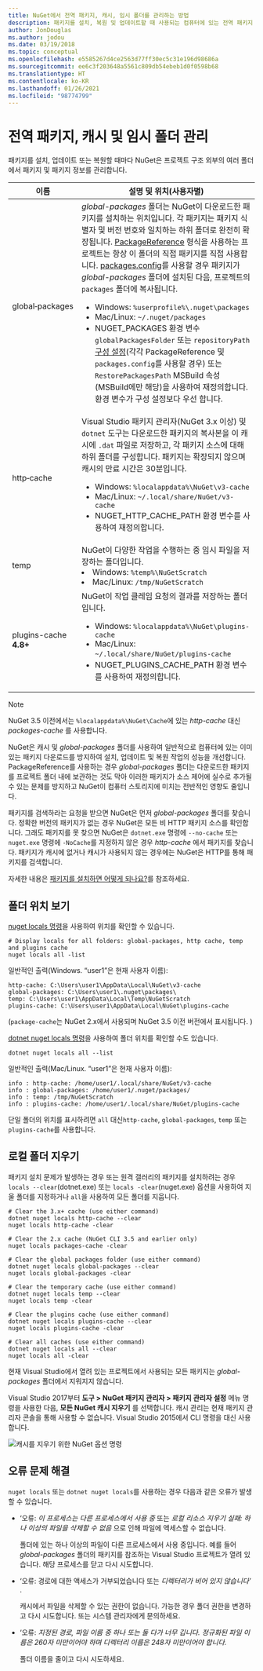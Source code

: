 ```yaml
---
title: NuGet에서 전역 패키지, 캐시, 임시 폴더를 관리하는 방법
description: 패키지를 설치, 복원 및 업데이트할 때 사용되는 컴퓨터에 있는 전역 패키지 설치 폴더, 패키지 캐시 및 임시 폴더를 관리하는 방법입니다.
author: JonDouglas
ms.author: jodou
ms.date: 03/19/2018
ms.topic: conceptual
ms.openlocfilehash: e5585267d4ce2563d77ff30ec5c31e196d98686a
ms.sourcegitcommit: ee6c3f203648a5561c809db54ebeb1d0f0598b68
ms.translationtype: HT
ms.contentlocale: ko-KR
ms.lasthandoff: 01/26/2021
ms.locfileid: "98774799"
---
```

# <a name="managing-the-global-packages-cache-and-temp-folders"></a>전역 패키지, 캐시 및 임시 폴더 관리

패키지를 설치, 업데이트 또는 복원할 때마다 NuGet은 프로젝트 구조 외부의 여러 폴더에서 패키지 및 패키지 정보를 관리합니다.

| 이름 | 설명 및 위치(사용자별)|
| --- | --- |
| global&#8209;packages | *global-packages* 폴더는 NuGet이 다운로드한 패키지를 설치하는 위치입니다. 각 패키지는 패키지 식별자 및 버전 번호와 일치하는 하위 폴더로 완전히 확장됩니다. [PackageReference](package-references-in-project-files.md) 형식을 사용하는 프로젝트는 항상 이 폴더의 직접 패키지를 직접 사용합니다. [packages.config](../reference/packages-config.md)를 사용할 경우 패키지가 *global-packages* 폴더에 설치된 다음, 프로젝트의 `packages` 폴더에 복사됩니다.<br/><ul><li>Windows: `%userprofile%\.nuget\packages`</li><li>Mac/Linux: `~/.nuget/packages`</li><li>NUGET_PACKAGES 환경 변수 `globalPackagesFolder` 또는 `repositoryPath`[구성 설정](../reference/nuget-config-file.md#config-section)(각각 PackageReference 및 `packages.config`를 사용할 경우) 또는 `RestorePackagesPath` MSBuild 속성(MSBuild에만 해당)을 사용하여 재정의합니다. 환경 변수가 구성 설정보다 우선 합니다.</li></ul> |
| http&#8209;cache | Visual Studio 패키지 관리자(NuGet 3.x 이상) 및 `dotnet` 도구는 다운로드한 패키지의 복사본을 이 캐시에 `.dat` 파일로 저장하고, 각 패키지 소스에 대해 하위 폴더를 구성합니다. 패키지는 확장되지 않으며 캐시의 만료 시간은 30분입니다.<br/><ul><li>Windows: `%localappdata%\NuGet\v3-cache`</li><li>Mac/Linux: `~/.local/share/NuGet/v3-cache`</li><li>NUGET_HTTP_CACHE_PATH 환경 변수를 사용하여 재정의합니다.</li></ul> |
| temp | NuGet이 다양한 작업을 수행하는 중 임시 파일을 저장하는 폴더입니다.<br/><li>Windows: `%temp%\NuGetScratch`</li><li>Mac/Linux: `/tmp/NuGetScratch`</li></ul> |
| plugins-cache **4.8+** | NuGet이 작업 클레임 요청의 결과를 저장하는 폴더입니다.<br/><ul><li>Windows: `%localappdata%\NuGet\plugins-cache`</li><li>Mac/Linux: `~/.local/share/NuGet/plugins-cache`</li><li>NUGET_PLUGINS_CACHE_PATH 환경 변수를 사용하여 재정의합니다.</li></ul> |

> [!Note]
> NuGet 3.5 이전에서는 `%localappdata%\NuGet\Cache`에 있는 *http-cache* 대신 *packages-cache* 를 사용합니다.

NuGet은 캐시 및 *global-packages* 폴더를 사용하여 일반적으로 컴퓨터에 있는 이미 있는 패키지 다운로드를 방지하여 설치, 업데이트 및 복원 작업의 성능을 개선합니다. PackageReference를 사용하는 경우 *global-packages* 폴더는 다운로드한 패키지를 프로젝트 폴더 내에 보관하는 것도 막아 이러한 패키지가 소스 제어에 실수로 추가될 수 있는 문제를 방지하고 NuGet이 컴퓨터 스토리지에 미치는 전반적인 영향도 줄입니다.

패키지를 검색하라는 요청을 받으면 NuGet은 먼저 *global-packages* 폴더를 찾습니다. 정확한 버전의 패키지가 없는 경우 NuGet은 모든 비 HTTP 패키지 소스를 확인합니다. 그래도 패키지를 못 찾으면 NuGet은 `dotnet.exe` 명령에 `--no-cache` 또는 `nuget.exe` 명령에 `-NoCache`를 지정하지 않은 경우 *http-cache* 에서 패키지를 찾습니다. 패키지가 캐시에 없거나 캐시가 사용되지 않는 경우에는 NuGet은 HTTP를 통해 패키지를 검색합니다.

자세한 내용은 [패키지를 설치하면 어떻게 되나요?](../concepts/package-installation-process.md)를 참조하세요.

## <a name="viewing-folder-locations"></a>폴더 위치 보기

[nuget locals 명령](../reference/cli-reference/cli-ref-locals.md)을 사용하여 위치를 확인할 수 있습니다.

```cli
# Display locals for all folders: global-packages, http cache, temp and plugins cache
nuget locals all -list
```

일반적인 출력(Windows. “user1”은 현재 사용자 이름):

```output
http-cache: C:\Users\user1\AppData\Local\NuGet\v3-cache
global-packages: C:\Users\user1\.nuget\packages\
temp: C:\Users\user1\AppData\Local\Temp\NuGetScratch
plugins-cache: C:\Users\user1\AppData\Local\NuGet\plugins-cache
```

(`package-cache`는 NuGet 2.x에서 사용되며 NuGet 3.5 이전 버전에서 표시됩니다. )

[dotnet nuget locals 명령](/dotnet/core/tools/dotnet-nuget-locals)을 사용하여 폴더 위치를 확인할 수도 있습니다.

```dotnetcli
dotnet nuget locals all --list
```

일반적인 출력(Mac/Linux. “user1”은 현재 사용자 이름):

```output
info : http-cache: /home/user1/.local/share/NuGet/v3-cache
info : global-packages: /home/user1/.nuget/packages/
info : temp: /tmp/NuGetScratch
info : plugins-cache: /home/user1/.local/share/NuGet/plugins-cache
```

단일 폴더의 위치를 표시하려면 `all` 대신`http-cache`, `global-packages`, `temp` 또는 `plugins-cache`를 사용합니다.

## <a name="clearing-local-folders"></a>로컬 폴더 지우기

패키지 설치 문제가 발생하는 경우 또는 원격 갤러리의 패키지를 설치하려는 경우 `locals --clear`(dotnet.exe) 또는 `locals -clear`(nuget.exe) 옵션을 사용하여 지울 폴더를 지정하거나 `all`을 사용하여 모든 폴더를 지웁니다.

```cli
# Clear the 3.x+ cache (use either command)
dotnet nuget locals http-cache --clear
nuget locals http-cache -clear

# Clear the 2.x cache (NuGet CLI 3.5 and earlier only)
nuget locals packages-cache -clear

# Clear the global packages folder (use either command)
dotnet nuget locals global-packages --clear
nuget locals global-packages -clear

# Clear the temporary cache (use either command)
dotnet nuget locals temp --clear
nuget locals temp -clear

# Clear the plugins cache (use either command)
dotnet nuget locals plugins-cache --clear
nuget locals plugins-cache -clear

# Clear all caches (use either command)
dotnet nuget locals all --clear
nuget locals all -clear
```

현재 Visual Studio에서 열려 있는 프로젝트에서 사용되는 모든 패키지는 *global-packages* 폴더에서 지워지지 않습니다.

Visual Studio 2017부터 **도구 > NuGet 패키지 관리자 > 패키지 관리자 설정** 메뉴 명령을 사용한 다음, **모든 NuGet 캐시 지우기** 를 선택합니다. 캐시 관리는 현재 패키지 관리자 콘솔을 통해 사용할 수 없습니다. Visual Studio 2015에서 CLI 명령을 대신 사용합니다.

![캐시를 지우기 위한 NuGet 옵션 명령](media/options-clear-caches.png)

## <a name="troubleshooting-errors"></a>오류 문제 해결

`nuget locals` 또는 `dotnet nuget locals`를 사용하는 경우 다음과 같은 오류가 발생할 수 있습니다.

- ‘오류: *이 프로세스는 <package>다른 프로세스에서 사용 중* 또는 *로컬 리소스 지우기 실패: 하나 이상의 파일을 삭제할 수 없음* 으로 인해 파일에 액세스할 수 없습니다.

    폴더에 있는 하나 이상의 파일이 다른 프로세스에서 사용 중입니다. 예를 들어 *global-packages* 폴더의 패키지를 참조하는 Visual Studio 프로젝트가 열려 있습니다. 해당 프로세스를 닫고 다시 시도합니다.

- ‘오류: *<path>* 경로에 대한 액세스가 거부되었습니다 또는 *디렉터리가 비어 있지 않습니다’* .

    캐시에서 파일을 삭제할 수 있는 권한이 없습니다. 가능한 경우 폴더 권한을 변경하고 다시 시도합니다. 또는 시스템 관리자에게 문의하세요.

- ‘오류: *지정된 경로, 파일 이름 중 하나 또는 둘 다가 너무 깁니다. 정규화된 파일 이름은 260자 미만이어야 하며 디렉터리 이름은 248자 미만이어야 합니다.*

    폴더 이름을 줄이고 다시 시도하세요.
